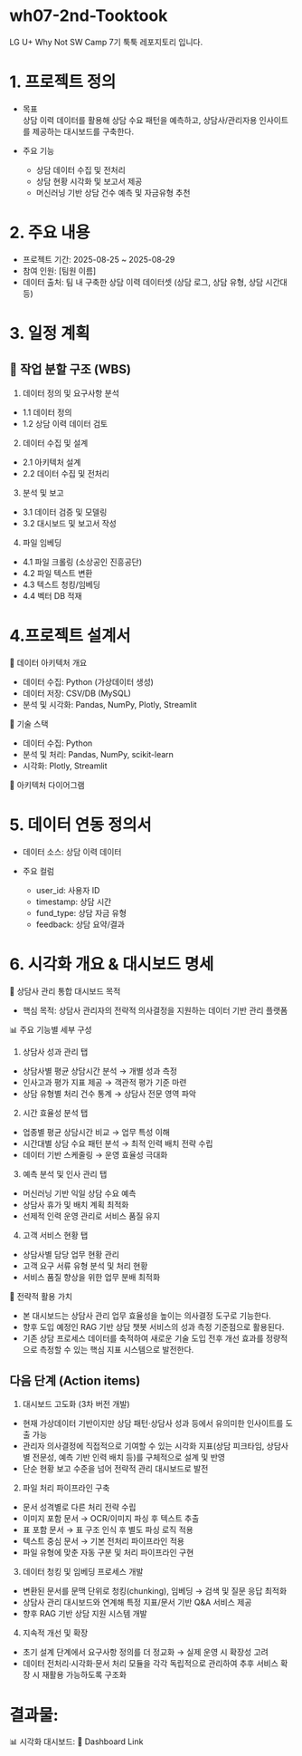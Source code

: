 # wh07-2nd-Tooktook
LG U+ Why Not SW Camp 7기 툭툭 레포지토리 입니다.


# 1. 프로젝트 정의
- 목표   
상담 이력 데이터를 활용해 상담 수요 패턴을 예측하고, 상담사/관리자용 인사이트를 제공하는 대시보드를 구축한다.

- 주요 기능
  - 상담 데이터 수집 및 전처리
  - 상담 현황 시각화 및 보고서 제공
  - 머신러닝 기반 상담 건수 예측 및 자금유형 추천

# 2. 주요 내용
- 프로젝트 기간: 2025-08-25 ~ 2025-08-29
- 참여 인원: [팀원 이름]
- 데이터 출처: 팀 내 구축한 상담 이력 데이터셋 (상담 로그, 상담 유형, 상담 시간대 등)


# 3. 일정 계획
## 🔹 작업 분할 구조 (WBS)

1. 데이터 정의 및 요구사항 분석
- 1.1 데이터 정의
- 1.2 상담 이력 데이터 검토

2. 데이터 수집 및 설계
- 2.1 아키텍처 설계
- 2.2 데이터 수집 및 전처리

3. 분석 및 보고
- 3.1 데이터 검증 및 모델링
- 3.2 대시보드 및 보고서 작성

4. 파일 임베딩
- 4.1 파일 크롤링 (소상공인 진흥공단)
- 4.2 파일 텍스트 변환
- 4.3 텍스트 청킹/임베딩
- 4.4 벡터 DB 적재

# 4.프로젝트 설계서
📌 데이터 아키텍처 개요

- 데이터 수집: Python (가상데이터 생성)
- 데이터 저장: CSV/DB (MySQL)
- 분석 및 시각화: Pandas, NumPy, Plotly, Streamlit

📌 기술 스택

- 데이터 수집: Python
- 분석 및 처리: Pandas, NumPy, scikit-learn
- 시각화: Plotly, Streamlit

📌 아키텍처 다이어그램

# 5. 데이터 연동 정의서
- 데이터 소스: 상담 이력 데이터
- 주요 컬럼

  - user_id: 사용자 ID
  - timestamp: 상담 시간
  - fund_type: 상담 자금 유형
  - feedback: 상담 요약/결과


# 6. 시각화 개요 & 대시보드 명세
📌 상담사 관리 통합 대시보드 목적
- 핵심 목적: 상담사 관리자의 전략적 의사결정을 지원하는 데이터 기반 관리 플랫폼

📊 주요 기능별 세부 구성

1. 상담사 성과 관리 탭
  - 상담사별 평균 상담시간 분석 → 개별 성과 측정
  - 인사고과 평가 지표 제공 → 객관적 평가 기준 마련
  - 상담 유형별 처리 건수 통계 → 상담사 전문 영역 파악

2. 시간 효율성 분석 탭
  - 업종별 평균 상담시간 비교 → 업무 특성 이해
  - 시간대별 상담 수요 패턴 분석 → 최적 인력 배치 전략 수립
  - 데이터 기반 스케줄링 → 운영 효율성 극대화

3. 예측 분석 및 인사 관리 탭
  - 머신러닝 기반 익일 상담 수요 예측
  - 상담사 휴가 및 배치 계획 최적화
  - 선제적 인력 운영 관리로 서비스 품질 유지

4. 고객 서비스 현황 탭
  - 상담사별 담당 업무 현황 관리
  - 고객 요구 서류 유형 분석 및 처리 현황
  - 서비스 품질 향상을 위한 업무 분배 최적화

📌 전략적 활용 가치
- 본 대시보드는 상담사 관리 업무 효율성을 높이는 의사결정 도구로 기능한다.
- 향후 도입 예정인 RAG 기반 상담 챗봇 서비스의 성과 측정 기준점으로 활용된다.
- 기존 상담 프로세스 데이터를 축적하여 새로운 기술 도입 전후 개선 효과를 정량적으로 측정할 수 있는 핵심 지표 시스템으로 발전한다.



## 다음 단계 (Action items)
1. 대시보드 고도화 (3차 버전 개발)
- 현재 가상데이터 기반이지만 상담 패턴·상담사 성과 등에서 유의미한 인사이트를 도출 가능
- 관리자 의사결정에 직접적으로 기여할 수 있는 시각화 지표(상담 피크타임, 상담사별 전문성, 예측 기반 인력 배치 등)를 구체적으로 설계 및 반영
- 단순 현황 보고 수준을 넘어 전략적 관리 대시보드로 발전

2. 파일 처리 파이프라인 구축
- 문서 성격별로 다른 처리 전략 수립
- 이미지 포함 문서 → OCR/이미지 파싱 후 텍스트 추출
- 표 포함 문서 → 표 구조 인식 후 별도 파싱 로직 적용
- 텍스트 중심 문서 → 기본 전처리 파이프라인 적용
- 파일 유형에 맞춘 자동 구분 및 처리 파이프라인 구현

3. 데이터 청킹 및 임베딩 프로세스 개발
- 변환된 문서를 문맥 단위로 청킹(chunking), 임베딩 → 검색 및 질문 응답 최적화
- 상담사 관리 대시보드와 연계해 특정 지표/문서 기반 Q&A 서비스 제공
- 향후 RAG 기반 상담 지원 시스템 개발

4. 지속적 개선 및 확장
- 초기 설계 단계에서 요구사항 정의를 더 정교화 → 실제 운영 시 확장성 고려
- 데이터 전처리·시각화·문서 처리 모듈을 각각 독립적으로 관리하여 추후 서비스 확장 시 재활용 가능하도록 구조화


# 결과물:   
📊 시각화 대시보드: 🔗 Dashboard Link

